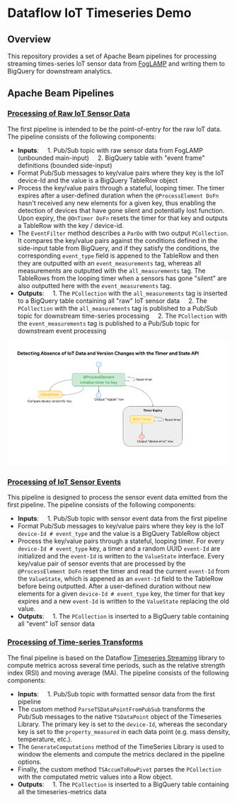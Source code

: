 # Dataflow IoT Timeseries Demo
## Overview
This repository provides a set of Apache Beam pipelines for processing streaming times-series IoT sensor data from [FogLAMP](https://github.com/foglamp/FogLAMP) and writing them to BigQuery for downstream analytics.
## Apache Beam Pipelines
### [Processing of Raw IoT Sensor Data](https://github.com/foglamp/FogLAMP)
The first pipeline is intended to be the point-of-entry for the raw IoT data. The pipeline consists of the following components:
- **Inputs**:
&nbsp;&nbsp;&nbsp;&nbsp;1\. Pub/Sub topic with raw sensor data from FogLAMP (unbounded main-input)
&nbsp;&nbsp;&nbsp;&nbsp;2\. BigQuery table with "event frame" definitions (bounded side-input)
- Format Pub/Sub messages to key/value pairs where they key is the IoT device-Id and the value is a BigQuery TableRow object
- Process the key/value pairs through a stateful, looping timer. The timer expires after a user-defined duration when the ```@ProcessElement DoFn``` hasn't received any new elements for a given key, thus enabling the detection of devices that have gone silent and potentially lost function. Upon expiry, the ``@OnTimer DoFn`` resets the timer for that key and outputs a TableRow with the key / device-id. 
- The ```EventFilter``` method describes a ```ParDo``` with two output ```PCollection```. It compares the key/value pairs against the conditions defined in the side-input table from BigQuery, and if they satisfy the conditions, the corresponding ```event_type``` field is appened to the TableRow and then they are outputted with an ```event_measurements``` tag, whereas all measurements are outputted with the ```all_measurements``` tag. The TableRows from the looping timer when a sensors has gone "silent" are also outputted here with the ```event_measurements``` tag.
- **Outputs**:
&nbsp;&nbsp;&nbsp;&nbsp;1\. The ```PCollection``` with the ```all_measurements``` tag is inserted to a BigQuery table containing all "raw" IoT sensor data
&nbsp;&nbsp;&nbsp;&nbsp;2\. The ```PCollection``` with the ```all_measurements``` tag is published to a Pub/Sub topic for downstream time-series processing
&nbsp;&nbsp;&nbsp;&nbsp;2\. The ```PCollection``` with the ```event_measurements``` tag is published to a Pub/Sub topic for downstream event processing

![Looping Stateful Timer (1)](images/looping_timer_1.png?raw=true "Looping Stateful Timer")

### [Processing of IoT Sensor Events](https://github.com/foglamp/FogLAMP)
This pipeline is designed to process the sensor event data emitted from the first pipeline. The pipeline consists of the following components:
- **Inputs**:
&nbsp;&nbsp;&nbsp;&nbsp;1\. Pub/Sub topic with sensor event data from the first pipeline
- Format Pub/Sub messages to key/value pairs where they key is the IoT ```device-Id # event_type``` and the value is a BigQuery TableRow object
- Process the key/value pairs through a stateful, looping timer. For every ```device-Id # event_type``` key, a timer and a random UUID ```event-Id``` are initialized and the ```event-Id``` is written to the ```ValueState``` interface. Every key/value pair of sensor events that are processed by the ```@ProcessElement DoFn``` reset the timer and read the current ```event-Id``` from the ```ValueState```, which is appened as an ```event-Id``` field to the TableRow before being outputted. After a user-defined duration without new elements for a given ```device-Id # event_type``` key, the timer for that key expires and a new ```event-Id``` is written to the ```ValueState``` replacing the old value.
- **Outputs**:
&nbsp;&nbsp;&nbsp;&nbsp;1\. The ```PCollection``` is inserted to a BigQuery table containing all "event" IoT sensor data

### [Processing of Time-series Transforms](https://github.com/foglamp/FogLAMP)
The final pipeline is based on the Dataflow [Timeseries Streaming]() library to compute metrics across several time periods, such as the relative strength index (RSI) and moving average (MA). The pipeline consists of the following components:
- **Inputs**:
&nbsp;&nbsp;&nbsp;&nbsp;1\. Pub/Sub topic with formatted sensor data from the first pipeline
- The custom method ```ParseTSDataPointFromPubSub``` transforms the Pub/Sub messages to the native ```TSDataPoint``` object of the Timeseries Library. The primary key is set to the ```device-Id```, whereas the secondary key is set to the ```property_measured``` in each data point (e.g. mass density, temperature, etc.).
- The ```GenerateComputations``` method of the TimeSeries Library is used to window the elements and compute the metrics declared in the pipeline options.
- Finally, the custom method ```TSAccumToRowPivot``` parses the ```PCollection``` with the computated metric values into a Row object.
- **Outputs**:
&nbsp;&nbsp;&nbsp;&nbsp;1\. The ```PCollection``` is inserted to a BigQuery table containing all the timeseries-metrics data 
